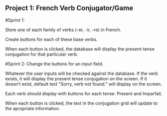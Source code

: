 ## Project 1: French Verb Conjugator/Game

#Sprint 1:

Store one of each family of verbs (-er, -ir, -re) in French.

Create buttons for each of these base verbs.

When each button is clicked, the database will display the present-tense conjugation for that particular verb.

#Sprint 2:
Change the buttons for an input field.

Whatever the user inputs will be checked against the database. If the verb exists, it will display the present tense conjugation on the screen. If it doesn't exist, default text "Sorry, verb not found." will display on the screen.

Each verb should display with buttons for each tense: Present and Imparfait.

When each button is clicked, the text in the conjugation grid will update to the apropriate information.
